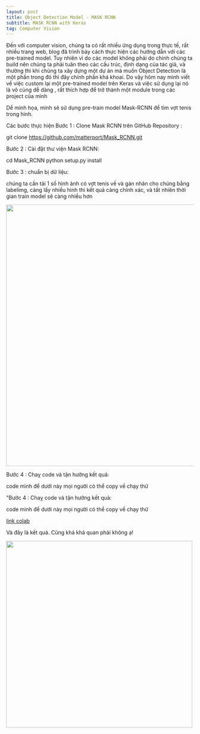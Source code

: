 ```yaml
---
layout: post
title: Object Detection Model - MASK RCNN
subtitle: MASK RCNN with Keras 
tag: Computer Vision
---
```



Đến với computer vision, chúng ta có rất nhiều ứng dụng trong thực tế, rất nhiều trang web, blog đã trình bày cách thực hiện các hướng dẫn với các pre-trained model. Tuy nhiên vì do các model không phải do chính chúng ta build nên chúng ta phải tuân theo các cấu trúc, định dạng của tác giả, và thường thì khi chúng ta xây dựng một dự án mà muốn Object Detection là một phần trong đó thì đây chính phần khá khoai. Do vậy hôm nay mình viết về việc custom lại một pre-trained model trên Keras và việc sử dụng lại nó là vô cùng dễ dàng , rất thích hợp để trở thành một module trong các project của mình

Dể minh họa, mình sẽ sử dụng pre-train model Mask-RCNN để tìm vợt tenis trong hình. 


Các bước thực hiện
Bước 1 : Clone  Mask RCNN  trên GitHub Repository :

  git clone https://github.com/matterport/Mask_RCNN.git

Bước 2 : Cài đặt thư viện Mask RCNN:

  cd Mask_RCNN
  python setup.py install

Bước 3  : chuẩn bị dữ liệu: 

  chúng ta cần tải 1 số hình ảnh có vợt tenis về và gán nhãn cho chúng bằng labelimg, càng lấy nhiều hình thì kết quả càng chính xác, và tất nhiên thời gian train model sẽ càng nhiều hơn
  
  
<img src="https://raw.githubusercontent.com/minmax49/minmax49.github.io/master/img/mask-rcnn0.png" width="700" />

Bước 4  : Chaỵ code và tận hưởng kết quả:

code mình để dưới này mọi người có thể copy về chạy thử

"Bước 4  : Chaỵ code và tận hưởng kết quả:

code mình để dưới này mọi người có thể copy về chạy thử

<a href="https://colab.research.google.com/drive/1o8yIdBJplxYSIIQmmYslKYyUQtUN4E7T">link colab </a>


Và đây là kết quả. Cũng khá khả quan phải không ạ!

<img src="https://raw.githubusercontent.com/minmax49/minmax49.github.io/master/img/mask-rcnn1.png" width="500" />

